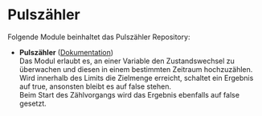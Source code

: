# Pulszähler

Folgende Module beinhaltet das Pulszähler Repository:

- __Pulszähler__ ([Dokumentation](https://github.com/migodev/PulseCounter/blob/master/PulseCounter/README.md))  
	Das Modul erlaubt es, an einer Variable den Zustandswechsel zu überwachen und diesen in einem bestimmten Zeitraum hochzuzählen.<br />
	Wird innerhalb des Limits die Zielmenge erreicht, schaltet ein Ergebnis auf true, ansonsten bleibt es auf false stehen.<br />
	Beim Start des Zählvorgangs wird das Ergebnis ebenfalls auf false gesetzt.